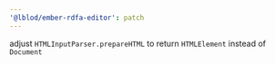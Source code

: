 ```yaml
---
'@lblod/ember-rdfa-editor': patch
---
```


adjust `HTMLInputParser.prepareHTML` to return `HTMLElement` instead of `Document`
